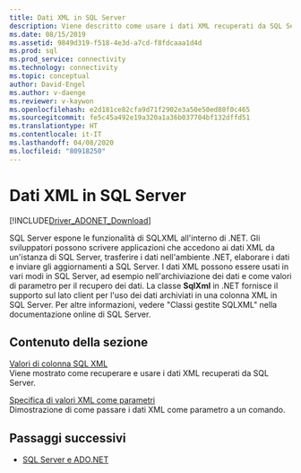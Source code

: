 ```yaml
---
title: Dati XML in SQL Server
description: Viene descritto come usare i dati XML recuperati da SQL Server.
ms.date: 08/15/2019
ms.assetid: 9849d319-f518-4e3d-a7cd-f8fdcaaa1d4d
ms.prod: sql
ms.prod_service: connectivity
ms.technology: connectivity
ms.topic: conceptual
author: David-Engel
ms.author: v-daenge
ms.reviewer: v-kaywon
ms.openlocfilehash: e2d181ce82cfa9d71f2902e3a50e50ed80f0c465
ms.sourcegitcommit: fe5c45a492e19a320a1a36b037704bf132dffd51
ms.translationtype: HT
ms.contentlocale: it-IT
ms.lasthandoff: 04/08/2020
ms.locfileid: "80918250"
---
```

# <a name="xml-data-in-sql-server"></a>Dati XML in SQL Server

[!INCLUDE[Driver_ADONET_Download](../../../includes/driver_adonet_download.md)]

SQL Server espone le funzionalità di SQLXML all'interno di .NET. Gli sviluppatori possono scrivere applicazioni che accedono ai dati XML da un'istanza di SQL Server, trasferire i dati nell'ambiente .NET, elaborare i dati e inviare gli aggiornamenti a SQL Server. I dati XML possono essere usati in vari modi in SQL Server, ad esempio nell'archiviazione dei dati e come valori di parametro per il recupero dei dati. La classe **SqlXml** in .NET fornisce il supporto sul lato client per l'uso dei dati archiviati in una colonna XML in SQL Server. Per altre informazioni, vedere "Classi gestite SQLXML" nella documentazione online di SQL Server.  
  
## <a name="in-this-section"></a>Contenuto della sezione  
[Valori di colonna SQL XML](sql-xml-column-values.md)  
Viene mostrato come recuperare e usare i dati XML recuperati da SQL Server.  
  
[Specifica di valori XML come parametri](specify-xml-values-parameters.md)  
Dimostrazione di come passare i dati XML come parametro a un comando.  
  
## <a name="next-steps"></a>Passaggi successivi
- [SQL Server e ADO.NET](index.md)
